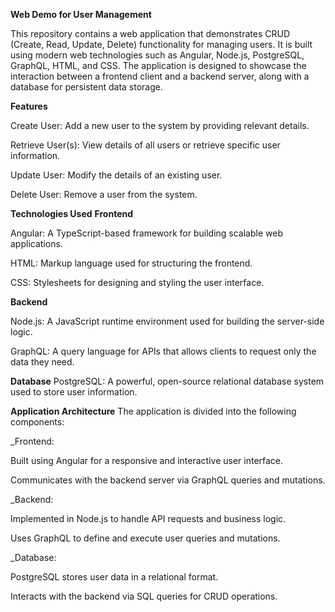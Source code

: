 **Web Demo for User Management**

This repository contains a web application that demonstrates CRUD (Create, Read, Update, Delete) functionality for managing users. It is built using modern web technologies such as Angular, Node.js, PostgreSQL, GraphQL, HTML, and CSS. The application is designed to showcase the interaction between a frontend client and a backend server, along with a database for persistent data storage.

**Features**

Create User: Add a new user to the system by providing relevant details.

Retrieve User(s): View details of all users or retrieve specific user information.

Update User: Modify the details of an existing user.

Delete User: Remove a user from the system.

**Technologies Used**
**Frontend**

Angular: A TypeScript-based framework for building scalable web applications.

HTML: Markup language used for structuring the frontend.

CSS: Stylesheets for designing and styling the user interface.

**Backend**

Node.js: A JavaScript runtime environment used for building the server-side logic.

GraphQL: A query language for APIs that allows clients to request only the data they need.

**Database**
PostgreSQL: A powerful, open-source relational database system used to store user information.

**Application Architecture**
The application is divided into the following components:

_Frontend:

Built using Angular for a responsive and interactive user interface.

Communicates with the backend server via GraphQL queries and mutations.

_Backend:

Implemented in Node.js to handle API requests and business logic.

Uses GraphQL to define and execute user queries and mutations.

_Database:

PostgreSQL stores user data in a relational format.

Interacts with the backend via SQL queries for CRUD operations.
